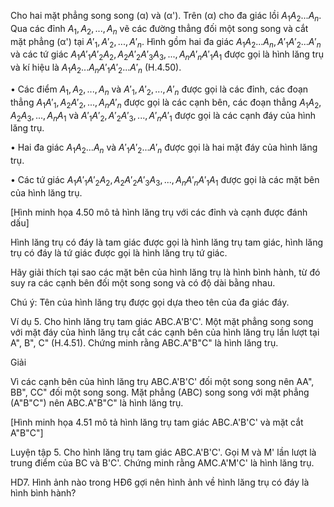 Cho hai mặt phẳng song song (α) và (α'). Trên (α) cho đa giác lồi $A_1A_2...A_n$. Qua các đỉnh $A_1, A_2, ..., A_n$ vẽ các đường thẳng đối một song song và cắt mặt phẳng (α') tại $A'_1, A'_2, ..., A'_n$. Hình gồm hai đa giác $A_1A_2...A_n, A'_1A'_2...A'_n$ và các tứ giác $A_1A'_1A'_2A_2, A_2A'_2A'_3A_3, ..., A_nA'_nA'_1A_1$ được gọi là hình lăng trụ và kí hiệu là $A_1A_2...A_nA'_1A'_2...A'_n$ (H.4.50).

• Các điểm $A_1, A_2, ..., A_n$ và $A'_1, A'_2, ..., A'_n$ được gọi là các đỉnh, các đoạn thẳng $A_1A'_1, A_2A'_2, ..., A_nA'_n$ được gọi là các cạnh bên, các đoạn thẳng $A_1A_2, A_2A_3, ..., A_nA_1$ và $A'_1A'_2, A'_2A'_3, ..., A'_nA'_1$ được gọi là các cạnh đáy của hình lăng trụ.

• Hai đa giác $A_1A_2...A_n$ và $A'_1A'_2...A'_n$ được gọi là hai mặt đáy của hình lăng trụ.

• Các tứ giác $A_1A'_1A'_2A_2, A_2A'_2A'_3A_3, ..., A_nA'_nA'_1A_1$ được gọi là các mặt bên của hình lăng trụ.

[Hình minh họa 4.50 mô tả hình lăng trụ với các đỉnh và cạnh được đánh dấu]

Hình lăng trụ có đáy là tam giác được gọi là hình lăng trụ tam giác, hình lăng trụ có đáy là tứ giác được gọi là hình lăng trụ tứ giác.

Hãy giải thích tại sao các mặt bên của hình lăng trụ là hình bình hành, từ đó suy ra các cạnh bên đối một song song và có độ dài bằng nhau.

Chú ý: Tên của hình lăng trụ được gọi dựa theo tên của đa giác đáy.

Ví dụ 5. Cho hình lăng trụ tam giác ABC.A'B'C'. Một mặt phẳng song song với mặt đáy của hình lăng trụ cắt các cạnh bên của hình lăng trụ lần lượt tại A", B", C" (H.4.51). Chứng minh rằng ABC.A"B"C" là hình lăng trụ.

Giải

Vì các cạnh bên của hình lăng trụ ABC.A'B'C' đối một song song nên AA", BB", CC" đối một song song. Mặt phẳng (ABC) song song với mặt phẳng (A"B"C") nên ABC.A"B"C" là hình lăng trụ.

[Hình minh họa 4.51 mô tả hình lăng trụ tam giác ABC.A'B'C' và mặt cắt A"B"C"]

Luyện tập 5. Cho hình lăng trụ tam giác ABC.A'B'C'. Gọi M và M' lần lượt là trung điểm của BC và B'C'. Chứng minh rằng AMC.A'M'C' là hình lăng trụ.

HD7. Hình ảnh nào trong HĐ6 gợi nên hình ảnh về hình lăng trụ có đáy là hình bình hành?